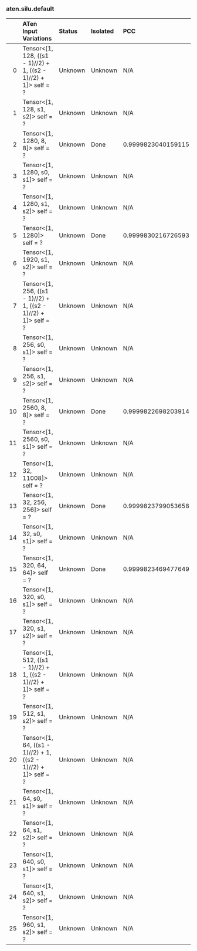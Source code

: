 ### aten.silu.default
|    | ATen Input Variations                                           | Status   | Isolated   | PCC                | Host   |
|---:|:----------------------------------------------------------------|:---------|:-----------|:-------------------|:-------|
|  0 | Tensor<[1, 128, ((s1 - 1)//2) + 1, ((s2 - 1)//2) + 1]> self = ? | Unknown  | Unknown    | N/A                | N/A    |
|  1 | Tensor<[1, 128, s1, s2]> self = ?                               | Unknown  | Unknown    | N/A                | N/A    |
|  2 | Tensor<[1, 1280, 8, 8]> self = ?                                | Unknown  | Done       | 0.9999823040159115 | 0      |
|  3 | Tensor<[1, 1280, s0, s1]> self = ?                              | Unknown  | Unknown    | N/A                | N/A    |
|  4 | Tensor<[1, 1280, s1, s2]> self = ?                              | Unknown  | Unknown    | N/A                | N/A    |
|  5 | Tensor<[1, 1280]> self = ?                                      | Unknown  | Done       | 0.9999830216726593 | 0      |
|  6 | Tensor<[1, 1920, s1, s2]> self = ?                              | Unknown  | Unknown    | N/A                | N/A    |
|  7 | Tensor<[1, 256, ((s1 - 1)//2) + 1, ((s2 - 1)//2) + 1]> self = ? | Unknown  | Unknown    | N/A                | N/A    |
|  8 | Tensor<[1, 256, s0, s1]> self = ?                               | Unknown  | Unknown    | N/A                | N/A    |
|  9 | Tensor<[1, 256, s1, s2]> self = ?                               | Unknown  | Unknown    | N/A                | N/A    |
| 10 | Tensor<[1, 2560, 8, 8]> self = ?                                | Unknown  | Done       | 0.9999822698203914 | 0      |
| 11 | Tensor<[1, 2560, s0, s1]> self = ?                              | Unknown  | Unknown    | N/A                | N/A    |
| 12 | Tensor<[1, 32, 11008]> self = ?                                 | Unknown  | Unknown    | N/A                | N/A    |
| 13 | Tensor<[1, 32, 256, 256]> self = ?                              | Unknown  | Done       | 0.9999823799053658 | 0      |
| 14 | Tensor<[1, 32, s0, s1]> self = ?                                | Unknown  | Unknown    | N/A                | N/A    |
| 15 | Tensor<[1, 320, 64, 64]> self = ?                               | Unknown  | Done       | 0.9999823469477649 | 0      |
| 16 | Tensor<[1, 320, s0, s1]> self = ?                               | Unknown  | Unknown    | N/A                | N/A    |
| 17 | Tensor<[1, 320, s1, s2]> self = ?                               | Unknown  | Unknown    | N/A                | N/A    |
| 18 | Tensor<[1, 512, ((s1 - 1)//2) + 1, ((s2 - 1)//2) + 1]> self = ? | Unknown  | Unknown    | N/A                | N/A    |
| 19 | Tensor<[1, 512, s1, s2]> self = ?                               | Unknown  | Unknown    | N/A                | N/A    |
| 20 | Tensor<[1, 64, ((s1 - 1)//2) + 1, ((s2 - 1)//2) + 1]> self = ?  | Unknown  | Unknown    | N/A                | N/A    |
| 21 | Tensor<[1, 64, s0, s1]> self = ?                                | Unknown  | Unknown    | N/A                | N/A    |
| 22 | Tensor<[1, 64, s1, s2]> self = ?                                | Unknown  | Unknown    | N/A                | N/A    |
| 23 | Tensor<[1, 640, s0, s1]> self = ?                               | Unknown  | Unknown    | N/A                | N/A    |
| 24 | Tensor<[1, 640, s1, s2]> self = ?                               | Unknown  | Unknown    | N/A                | N/A    |
| 25 | Tensor<[1, 960, s1, s2]> self = ?                               | Unknown  | Unknown    | N/A                | N/A    |

